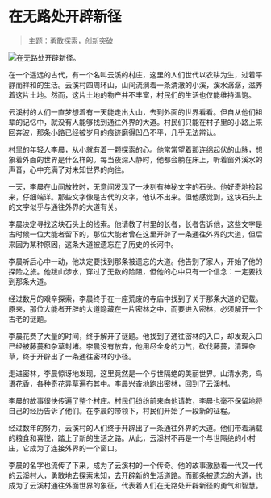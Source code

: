 # 在无路处开辟新径
> 主题：勇敢探索，创新突破


![在无路处开辟新径。](/images/83ba07f9d1e04fdc8ac2192e6ec302d4.jpg)

在一个遥远的古代，有一个名叫云溪的村庄，这里的人们世代以农耕为生，过着平静而祥和的生活。云溪村四周环山，山间流淌着一条清澈的小溪，溪水潺潺，滋养着这片土地。然而，这片土地的物产并不丰富，村民们的生活也仅能维持温饱。

云溪村的人们一直梦想着有一天能走出大山，去到外面的世界看看。但自从他们祖辈的记忆中，就没有人能够找到通往外界的大道。村民们只能在村子里的小路上来回奔波，那条小路已经被岁月的痕迹磨得凹凸不平，几乎无法辨认。

村里的年轻人李晨，从小就有着一颗探索的心。他常常望着那连绵起伏的山脉，想象着外面的世界是什么样的。每当夜深人静时，他都会躺在床上，听着窗外溪水的声音，心中充满了对未知世界的向往。

一天，李晨在山间放牧时，无意间发现了一块刻有神秘文字的石头。他好奇地捡起来，仔细端详。那些文字像是古代的文字，他认不出来。但他感觉到，这块石头上的文字似乎与通往外界的大道有关。

李晨决定寻找这块石头上的线索。他请教了村里的长者，长者告诉他，这些文字是古时候一位大能者留下的，那位大能者曾在这里开辟了一条通往外界的大道，但后来因为某种原因，这条大道被遗忘在了历史的长河中。

李晨听后心中一动，他决定要找到那条被遗忘的大道。他告别了家人，开始了他的探险之旅。他跋山涉水，穿过了无数的险阻，但他的心中只有一个信念：一定要找到那条大道。

经过数月的艰辛探索，李晨终于在一座荒废的寺庙中找到了关于那条大道的记载。原来，那位大能者开辟的大道隐藏在一片密林之中，而要进入密林，必须解开一个古老的谜题。

李晨花费了大量的时间，终于解开了谜题。他找到了通往密林的入口，却发现入口已经被藤蔓和杂草封堵。李晨没有放弃，他用尽全身的力气，砍伐藤蔓，清理杂草，终于开辟出了一条通往密林的小径。

走进密林，李晨惊讶地发现，这里竟然是一个与世隔绝的美丽世界。山清水秀，鸟语花香，各种奇花异草遍布其中。李晨兴奋地跑出密林，回到了云溪村。

李晨的故事很快传遍了整个村庄。村民们纷纷前来向他请教，李晨也毫不保留地将自己的经历告诉了他们。在李晨的带领下，村民们开始了一段新的征程。

经过数年的努力，云溪村的人们终于开辟出了一条通往外界的大道。他们带着满载的粮食和喜悦，踏上了新的生活之路。从此，云溪村不再是一个与世隔绝的小村庄，它成为了连接外界的一个窗口。

李晨的名字也流传了下来，成为了云溪村的一个传奇。他的故事激励着一代又一代的云溪村人，勇敢地去探索未知，去开辟新的生活道路。而那条被遗忘的大道，也成为了云溪村通往外面世界的象征，代表着人们在无路处开辟新径的勇气和智慧。